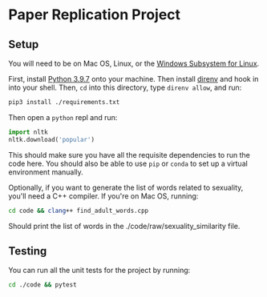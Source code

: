 # Paper Replication Project

## Setup
You will need to be on Mac OS, Linux, or the [Windows Subsystem for Linux](https://docs.microsoft.com/en-us/windows/wsl/install).

First, install [Python 3.9.7](https://www.python.org/downloads/release/python-397/) onto your machine. Then install [direnv](https://direnv.net) and hook in into your shell. Then, `cd` into this directory, type `direnv allow`, and run:

```sh
pip3 install ./requirements.txt
```

Then open a `python` repl and run:

```python
import nltk
nltk.download('popular')
```

This should make sure you have all the requisite dependencies to run the code here. You should also be able to use `pip` or `conda` to set up a virtual environment manually.

Optionally, if you want to generate the list of words related to sexuality, you'll need a C++ compiler. If you're on Mac OS, running:

```sh
cd code && clang++ find_adult_words.cpp
```

Should print the list of words in the ./code/raw/sexuality_similarity file.

## Testing
You can run all the unit tests for the project by running:

```sh
cd ./code && pytest
```
